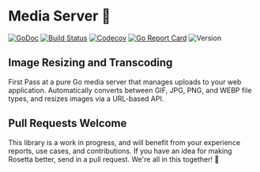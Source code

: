# Media Server 🌇

[![GoDoc](http://img.shields.io/badge/go-documentation-blue.svg?style=flat-square)](http://godoc.org/github.com/whisperverse/mediaserver)
[![Build Status](http://img.shields.io/travis/whisperverse/mediaserver.svg?style=flat-square)](https://travis-ci.org/whisperverse/mediaserver)
[![Codecov](https://img.shields.io/codecov/c/github/whisperverse/mediaserver.svg?style=flat-square)](https://codecov.io/gh/whisperverse/mediaserver)
[![Go Report Card](https://goreportcard.com/badge/github.com/whisperverse/mediaserver?style=flat-square)](https://goreportcard.com/report/github.com/whisperverse/mediaserver)
![Version](https://img.shields.io/github/v/release/whisperverse/mediaserver?include_prereleases&style=flat-square&color=brightgreen)

## Image Resizing and Transcoding

First Pass at a pure Go media server that manages uploads to your web application.  Automatically converts between GIF, JPG, PNG, and WEBP file types, and resizes images via a URL-based API.

## Pull Requests Welcome

This library is a work in progress, and will benefit from your experience reports, use cases, and contributions.  If you have an idea for making Rosetta better, send in a pull request.  We're all in this together! 🌇
